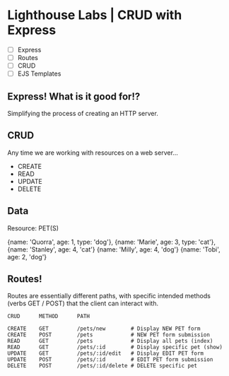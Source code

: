 # Lighthouse Labs | CRUD with Express

* [ ] Express
* [ ] Routes
* [ ] CRUD
* [ ] EJS Templates

## Express! What is it good for!?

Simplifying the process of creating an HTTP server.

## CRUD

Any time we are working with resources on a web server...

* CREATE
* READ
* UPDATE
* DELETE

## Data

Resource: PET(S)

{name: 'Quorra', age: 1, type: 'dog'},
{name: 'Marie', age: 3, type: 'cat'},
{name: 'Stanley', age: 4, 'cat'}
{name: 'Milly', age: 4, 'dog'}
{name: 'Tobi', age: 2, 'dog'}

## Routes!

Routes are essentially different paths, with specific intended methods (verbs GET / POST) that the client can interact with.

```
CRUD      METHOD      PATH

CREATE    GET         /pets/new        # Display NEW PET form
CREATE    POST        /pets            # NEW PET form submission
READ      GET         /pets            # Display all pets (index)
READ      GET         /pets/:id        # Display specific pet (show)
UPDATE    GET         /pets/:id/edit   # Display EDIT PET form
UPDATE    POST        /pets/:id        # EDIT PET form submission
DELETE    POST        /pets/:id/delete # DELETE specific pet
```
